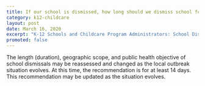 ```yaml
---
title: If our school is dismissed, how long should we dismiss school for?
category: k12-childcare
layout: post
date: March 16, 2020
excerpt: "K-12 Schools and Childcare Program Administrators: School Dismissals"
promoted: false
---
```


The length (duration), geographic scope, and public health objective of school dismissals may be reassessed and changed as the local outbreak situation evolves. At this time, the recommendation is for at least 14 days. This recommendation may be updated as the situation evolves.
